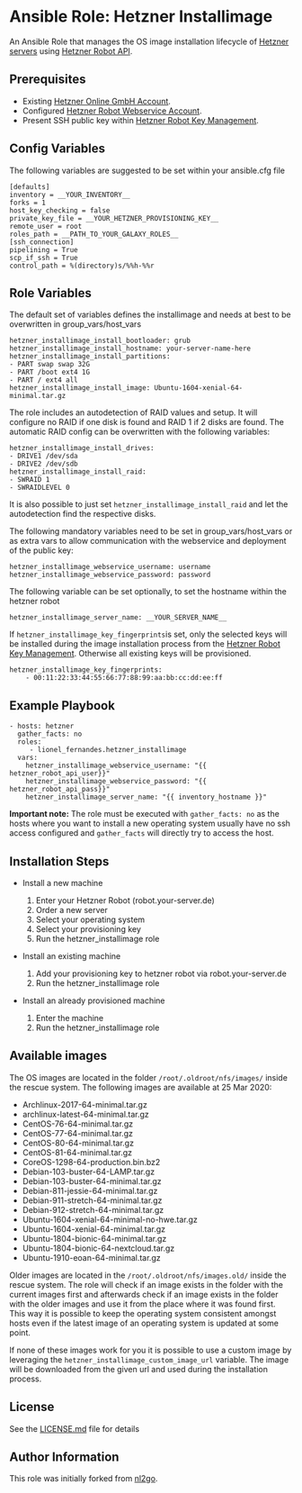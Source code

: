 # Ansible Role: Hetzner Installimage

An Ansible Role that manages the OS image installation lifecycle of [Hetzner servers](https://robot.your-server.de/server) using [Hetzner Robot API](https://robot.your-server.de/doc/webservice/en.html#preface).

## Prerequisites

- Existing [Hetzner Online GmbH Account](https://accounts.hetzner.com).
- Configured [Hetzner Robot Webservice Account](https://robot.your-server.de/preferences).
- Present SSH public key within [Hetzner Robot Key Management](https://robot.your-server.de/key/index).

## Config Variables

The following variables are suggested to be set within your ansible.cfg file

    [defaults]
    inventory = __YOUR_INVENTORY__
    forks = 1
    host_key_checking = false
    private_key_file = __YOUR_HETZNER_PROVISIONING_KEY__
    remote_user = root
    roles_path = __PATH_TO_YOUR_GALAXY_ROLES__
    [ssh_connection]
    pipelining = True
    scp_if_ssh = True
    control_path = %(directory)s/%%h-%%r

## Role Variables

The default set of variables defines the installimage and needs at best to be overwritten in group_vars/host_vars

    hetzner_installimage_install_bootloader: grub
    hetzner_installimage_install_hostname: your-server-name-here
    hetzner_installimage_install_partitions:
    - PART swap swap 32G
    - PART /boot ext4 1G
    - PART / ext4 all
    hetzner_installimage_install_image: Ubuntu-1604-xenial-64-minimal.tar.gz

The role includes an autodetection of RAID values and setup. It will configure no RAID if one disk is found and
RAID 1 if 2 disks are found. The automatic RAID config can be overwritten with the following variables:

    hetzner_installimage_install_drives:
    - DRIVE1 /dev/sda
    - DRIVE2 /dev/sdb
    hetzner_installimage_install_raid:
    - SWRAID 1
    - SWRAIDLEVEL 0

It is also possible to just set `hetzner_installimage_install_raid` and let the autodetection find the respective disks.

The following mandatory variables need to be set in group_vars/host_vars or as extra vars to allow communication with 
the webservice and deployment of the public key:

    hetzner_installimage_webservice_username: username
    hetzner_installimage_webservice_password: password

The following variable can be set optionally, to set the hostname within the hetzner robot

    hetzner_installimage_server_name: __YOUR_SERVER_NAME__

If `hetzner_installimage_key_fingerprints`is set, only the selected keys will be installed during the image installation
process from the [Hetzner Robot Key Management](https://robot.your-server.de/key/index). Otherwise all existing
keys will be provisioned.

    hetzner_installimage_key_fingerprints:
        - 00:11:22:33:44:55:66:77:88:99:aa:bb:cc:dd:ee:ff

## Example Playbook

    - hosts: hetzner
      gather_facts: no
      roles:
         - lionel_fernandes.hetzner_installimage
      vars:
        hetzner_installimage_webservice_username: "{{ hetzner_robot_api_user}}"
        hetzner_installimage_webservice_password: "{{ hetzner_robot_api_pass}}"
        hetzner_installimage_server_name: "{{ inventory_hostname }}"

**Important note:** The role must be executed with `gather_facts: no` as the hosts where you want to install a new 
operating system usually have no ssh access configured and `gather_facts` will directly try to access the host. 

## Installation Steps

  * Install a new machine
    1. Enter your Hetzner Robot (robot.your-server.de)
    2. Order a new server
    3. Select your operating system
    4. Select your provisioning key
    5. Run the hetzner_installimage role

  * Install an existing machine
    1. Add your provisioning key to hetzner robot via robot.your-server.de
    2. Run the hetzner_installimage role

  * Install an already provisioned machine
    1. Enter the machine
    2. Run the hetzner_installimage role

## Available images

The OS images are located in the folder `/root/.oldroot/nfs/images/` inside the rescue system. The
following images are available at 25 Mar 2020:

* Archlinux-2017-64-minimal.tar.gz
* archlinux-latest-64-minimal.tar.gz
* CentOS-76-64-minimal.tar.gz
* CentOS-77-64-minimal.tar.gz
* CentOS-80-64-minimal.tar.gz
* CentOS-81-64-minimal.tar.gz
* CoreOS-1298-64-production.bin.bz2
* Debian-103-buster-64-LAMP.tar.gz
* Debian-103-buster-64-minimal.tar.gz
* Debian-811-jessie-64-minimal.tar.gz
* Debian-911-stretch-64-minimal.tar.gz
* Debian-912-stretch-64-minimal.tar.gz
* Ubuntu-1604-xenial-64-minimal-no-hwe.tar.gz
* Ubuntu-1604-xenial-64-minimal.tar.gz
* Ubuntu-1804-bionic-64-minimal.tar.gz
* Ubuntu-1804-bionic-64-nextcloud.tar.gz
* Ubuntu-1910-eoan-64-minimal.tar.gz

Older images are located in the `/root/.oldroot/nfs/images.old/` inside the rescue system. The role
will check if an image exists in the folder with the current images first and afterwards check if
an image exists in the folder with the older images and use it from the place where it was found first.
This way it is possible to keep the operating system consistent amongst hosts even if the latest image
of an operating system is updated at some point.

If none of these images work for you it is possible to use a custom image by leveraging
the `hetzner_installimage_custom_image_url` variable. The image will be downloaded from
the given url and used during the installation process.

## License

See the [LICENSE.md](LICENSE.md) file for details

## Author Information

This role was initially forked from [nl2go](https://github.com/nl2go).
